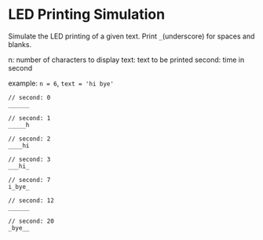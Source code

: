 # LED Printing Simulation

Simulate the LED printing of a given text.
Print `_`(underscore) for spaces and blanks.

n: number of characters to display
text: text to be printed
second: time in second

example: `n = 6`, `text = 'hi bye'`
```
// second: 0
______

// second: 1
_____h

// second: 2
____hi

// second: 3
___hi_

// second: 7
i_bye_

// second: 12
______

// second: 20
_bye__

```
